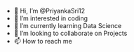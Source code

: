 - 👋 Hi, I’m @PriyankaSri12
- 👀 I’m interested in coding
- 🌱 I’m currently learning Data Science
- 💞️ I’m looking to collaborate on Projects
- 📫 How to reach me 

<!---
PriyankaSri12/PriyankaSri12 is a ✨ special ✨ repository because its `README.md` (this file) appears on your GitHub profile.
You can click the Preview link to take a look at your changes.
--->
